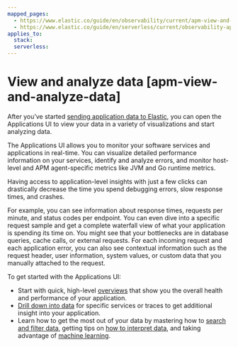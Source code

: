 ```yaml
---
mapped_pages:
  - https://www.elastic.co/guide/en/observability/current/apm-view-and-analyze-data.html
  - https://www.elastic.co/guide/en/serverless/current/observability-apm-view-and-analyze-traces.html
applies_to:
  stack:
  serverless:
---
```


# View and analyze data [apm-view-and-analyze-data]

After you’ve started [sending application data to Elastic](/solutions/observability/apm/collect-application-data.md), you can open the Applications UI to view your data in a variety of visualizations and start analyzing data.

The Applications UI allows you to monitor your software services and applications in real-time. You can visualize detailed performance information on your services, identify and analyze errors, and monitor host-level and APM agent-specific metrics like JVM and Go runtime metrics.

Having access to application-level insights with just a few clicks can drastically decrease the time you spend debugging errors, slow response times, and crashes.

For example, you can see information about response times, requests per minute, and status codes per endpoint. You can even dive into a specific request sample and get a complete waterfall view of what your application is spending its time on. You might see that your bottlenecks are in database queries, cache calls, or external requests. For each incoming request and each application error, you can also see contextual information such as the request header, user information, system values, or custom data that you manually attached to the request.

To get started with the Applications UI:

* Start with quick, high-level [overviews](/solutions/observability/apm/overviews.md) that show you the overall health and performance of your application.
* [Drill down into data](/solutions/observability/apm/drill-down-into-data.md) for specific services or traces to get additional insight into your application.
* Learn how to get the most out of your data by mastering how to [search and filter data](/solutions/observability/apm/filter-search-data.md), getting tips on [how to interpret data](/solutions/observability/apm/interpret-data.md), and taking advantage of [machine learning](/solutions/observability/apm/machine-learning.md).
